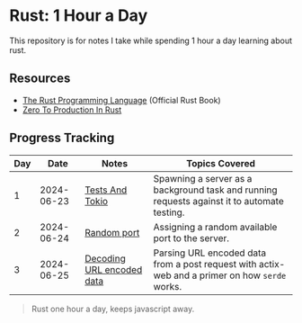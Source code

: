 # Rust: 1 Hour a Day

This repository is for notes I take while spending 1 hour a day learning about rust.

## Resources

- [The Rust Programming Language](https://doc.rust-lang.org/book/) (Official Rust Book)
- [Zero To Production In Rust](https://www.zero2prod.com)

## Progress Tracking

| Day   | Date       | Notes                                               | Topics Covered                                                                                 |
| ----- | ---------- | --------------------------------------------------- | ---------------------------------------------------------------------------------------------- |
| 1     | 2024-06-23 | [Tests And Tokio](tests_and_tokio.md)               | Spawning a server as a background task and running requests against it to automate testing.    |
| 2<br> | 2024-06-24 | [Random port](random_port.md)                       | Assigning a random available port to the server.                                               |
| 3     | 2024-06-25 | [Decoding URL encoded data](parsing_a_post_request) | Parsing URL encoded data from a post request with actix-web and a primer on how `serde` works. |

> Rust one hour a day, keeps javascript away.